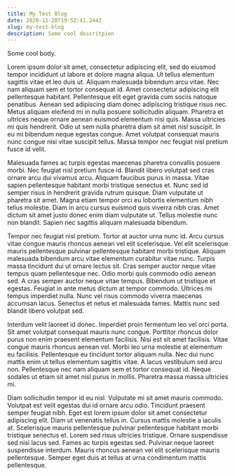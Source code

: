 ```yaml
---
title: My Test Blog
date: 2020-11-28T19:52:41.244Z
slug: my-test-blog
description: Some cool descritpion
---
```

Some cool body.

Lorem ipsum dolor sit amet, consectetur adipiscing elit, sed do eiusmod tempor incididunt ut labore et dolore magna aliqua. Ut tellus elementum sagittis vitae et leo duis ut. Aliquam malesuada bibendum arcu vitae. Nec nam aliquam sem et tortor consequat id. Amet consectetur adipiscing elit pellentesque habitant. Pellentesque elit eget gravida cum sociis natoque penatibus. Aenean sed adipiscing diam donec adipiscing tristique risus nec. Metus aliquam eleifend mi in nulla posuere sollicitudin aliquam. Pharetra et ultrices neque ornare aenean euismod elementum nisi quis. Massa ultricies mi quis hendrerit. Odio ut sem nulla pharetra diam sit amet nisl suscipit. In eu mi bibendum neque egestas congue. Amet volutpat consequat mauris nunc congue nisi vitae suscipit tellus. Massa tempor nec feugiat nisl pretium fusce id velit.

Malesuada fames ac turpis egestas maecenas pharetra convallis posuere morbi. Nec feugiat nisl pretium fusce id. Blandit libero volutpat sed cras ornare arcu dui vivamus arcu. Aliquam faucibus purus in massa. Vitae sapien pellentesque habitant morbi tristique senectus et. Nunc sed id semper risus in hendrerit gravida rutrum quisque. Diam vulputate ut pharetra sit amet. Magna etiam tempor orci eu lobortis elementum nibh tellus molestie. Diam in arcu cursus euismod quis viverra nibh cras. Amet dictum sit amet justo donec enim diam vulputate ut. Tellus molestie nunc non blandit. Sapien nec sagittis aliquam malesuada bibendum.

Tempor nec feugiat nisl pretium. Tortor at auctor urna nunc id. Arcu cursus vitae congue mauris rhoncus aenean vel elit scelerisque. Vel elit scelerisque mauris pellentesque pulvinar pellentesque habitant morbi tristique. Aliquam malesuada bibendum arcu vitae elementum curabitur vitae nunc. Turpis massa tincidunt dui ut ornare lectus sit. Cras semper auctor neque vitae tempus quam pellentesque nec. Odio morbi quis commodo odio aenean sed. A cras semper auctor neque vitae tempus. Bibendum ut tristique et egestas. Feugiat in ante metus dictum at tempor commodo. Ultrices mi tempus imperdiet nulla. Nunc vel risus commodo viverra maecenas accumsan lacus. Senectus et netus et malesuada fames. Mattis nunc sed blandit libero volutpat sed.

Interdum velit laoreet id donec. Imperdiet proin fermentum leo vel orci porta. Sit amet volutpat consequat mauris nunc congue. Porttitor rhoncus dolor purus non enim praesent elementum facilisis. Nisi est sit amet facilisis. Vitae congue mauris rhoncus aenean vel. Morbi leo urna molestie at elementum eu facilisis. Pellentesque eu tincidunt tortor aliquam nulla. Nec dui nunc mattis enim ut tellus elementum sagittis vitae. A lacus vestibulum sed arcu non. Pellentesque nec nam aliquam sem et tortor consequat id. Neque sodales ut etiam sit amet nisl purus in mollis. Pharetra massa massa ultricies mi.

Diam sollicitudin tempor id eu nisl. Vulputate mi sit amet mauris commodo. Volutpat est velit egestas dui id ornare arcu odio. Tincidunt praesent semper feugiat nibh. Eget est lorem ipsum dolor sit amet consectetur adipiscing elit. Diam ut venenatis tellus in. Cursus mattis molestie a iaculis at. Scelerisque mauris pellentesque pulvinar pellentesque habitant morbi tristique senectus et. Lorem sed risus ultricies tristique. Ornare suspendisse sed nisi lacus sed. Fames ac turpis egestas sed. Pulvinar neque laoreet suspendisse interdum. Mauris rhoncus aenean vel elit scelerisque mauris pellentesque. Semper eget duis at tellus at urna condimentum mattis pellentesque.